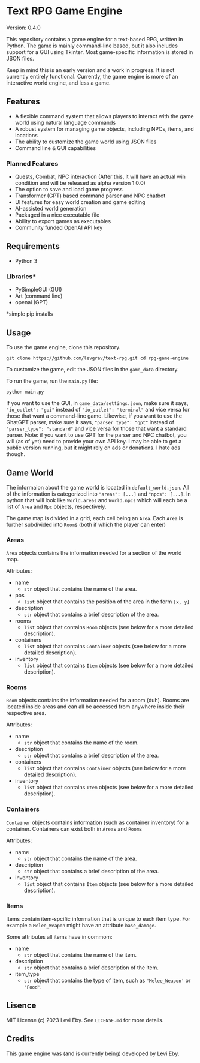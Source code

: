 # Text RPG Game Engine

Version: 0.4.0

This repository contains a game engine for a text-based RPG, written in Python. The game is mainly command-line based, but it also includes support for a GUI using Tkinter. Most game-specific information is stored in JSON files.

Keep in mind this is an early version and a work in progress. It is not currently entirely functional. Currently, the game engine is more of an interactive world engine, and less a game.

## Features
- A flexible command system that allows players to interact with the game world using natural language commands
- A robust system for managing game objects, including NPCs, items, and locations
- The ability to customize the game world using JSON files
- Command line & GUI capabilities

### Planned Features
- Quests, Combat, NPC interaction (After this, it will have an actual win condition and will be released as alpha version 1.0.0)
- The option to save and load game progress
- Transformer (GPT) based command parser and NPC chatbot
- UI features for easy world creation and game editing
- AI-assisted world generation
- Packaged in a nice executable file
- Ability to export games as executables
- Community funded OpenAI API key

## Requirements

- Python 3

### Libraries*
- PySimpleGUI (GUI)
- Art (command line)
- openai (GPT)

*simple pip installs
## Usage

To use the game engine, clone this repository.

`git clone https://github.com/levgrav/text-rpg.git
cd rpg-game-engine`

To customize the game, edit the JSON files in the `game_data` directory.

To run the game, run the `main.py` file:

`python main.py`

If you want to use the GUI, in `game_data/settings.json`, make sure it says, `"io_outlet": "gui"` instead of `"io_outlet": "terminal"` and vice versa for those that want a command-line game. Likewise, if you want to use the GhatGPT parser, make sure it says, `"parser_type": "gpt"` instead of `"parser_type": "standard"` and vice versa for those that want a standard parser.
Note: if you want to use GPT for the parser and NPC chatbot, you will (as of yet) need to provide your own API key. I may be able to get a public version running, but it might rely on ads or donations. I hate ads though.

## Game World

The informaion about the game world is located in `default_world.json`. All of the information is categorized into `"areas": [...]` and `"npcs": [...]`. In python that will look like `World.areas` and `World.npcs` which will each be a list of `Area` and `Npc` objects, respectively. 

The game map is divided in a grid, each cell being an `Area`. Each `Area` is further subdivided into `Room`s (both if which the player can enter)

### Areas

`Area` objects contains the information needed for a section of the world map. 

Attributes:
- name
    - `str` object that contains the name of the area.
- pos
    - `list` object that contains the position of the area in the form `[x, y]`
- description
    - `str` object that contains a brief description of the area.
- rooms
    - `list` object that contains `Room` objects (see below for a more detailed description).
- containers
    - `list` object that contains `Container` objects (see below for a more detailed description).
- inventory
    - `list` object that contains `Item` objects (see below for a more detailed description).


### Rooms

`Room` objects contains the information needed for a room (duh). Rooms are located inside areas and can all be accessed from anywhere inside their respective area. 

Attributes:
- name
    - `str` object that contains the name of the room.
- description
    - `str` object that contains a brief description of the area.
- containers
    - `list` object that contains `Container` objects (see below for a more detailed description).
- inventory
    - `list` object that contains `Item` objects (see below for a more detailed description).

### Containers

`Container` objects contains information (such as container inventory) for a container. Containers can exist both in `Area`s and `Room`s

Attributes:
- name
    - `str` object that contains the name of the area.
- description
    - `str` object that contains a brief description of the area.
- inventory
    - `list` object that contains `Item` objects (see below for a more detailed description).

### Items
Items contain item-spcific information that is unique to each item type. For example a `Melee_Weapon` might have an attribute `base_damage`.

Some attributes all items have in commom:
- name
    - `str` object that contains the name of the item.
- description
    - `str` object that contains a brief description of the item.
- item_type
    - `str` object that contains the type of item, such as `'Melee_Weapon'` or `'Food'`. 

## Lisence

MIT License (c) 2023 Levi Eby. See `LICENSE.md` for more details.

## Credits

This game engine was (and is currently being) developed by Levi Eby.
